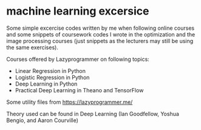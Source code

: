 # machine learning excersice
Some simple excercise codes written by me when following online courses and some snippets of coursework codes I wrote in the optimization and the image processing courses (just snippets as the lecturers may still be using the same exercises).

Courses offered by Lazyprogrammer on following topics:
- Linear Regression in Python
- Logistic Regression in Python
- Deep Learning in Python
- Practical Deep Learning in Theano and TensorFlow

Some utility files from https://lazyprogrammer.me/

Theory used can be found in Deep Learning (Ian Goodfellow, Yoshua Bengio, and Aaron Courville)